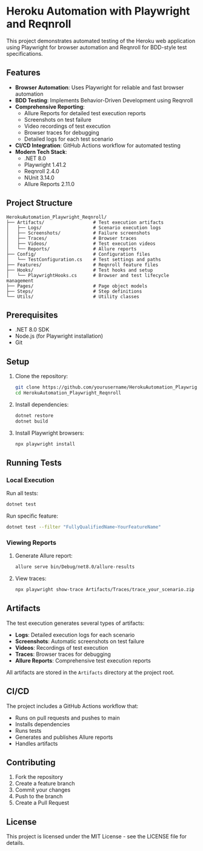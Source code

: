 # Heroku Automation with Playwright and Reqnroll

This project demonstrates automated testing of the Heroku web application using Playwright for browser automation and Reqnroll for BDD-style test specifications.

## Features

- **Browser Automation**: Uses Playwright for reliable and fast browser automation
- **BDD Testing**: Implements Behavior-Driven Development using Reqnroll
- **Comprehensive Reporting**:
  - Allure Reports for detailed test execution reports
  - Screenshots on test failure
  - Video recordings of test execution
  - Browser traces for debugging
  - Detailed logs for each test scenario
- **CI/CD Integration**: GitHub Actions workflow for automated testing
- **Modern Tech Stack**:
  - .NET 8.0
  - Playwright 1.41.2
  - Reqnroll 2.4.0
  - NUnit 3.14.0
  - Allure Reports 2.11.0

## Project Structure

```
HerokuAutomation_Playwright_Reqnroll/
├── Artifacts/                  # Test execution artifacts
│   ├── Logs/                   # Scenario execution logs
│   ├── Screenshots/            # Failure screenshots
│   ├── Traces/                 # Browser traces
│   ├── Videos/                 # Test execution videos
│   └── Reports/                # Allure reports
├── Config/                     # Configuration files
│   └── TestConfiguration.cs    # Test settings and paths
├── Features/                   # Reqnroll feature files
├── Hooks/                      # Test hooks and setup
│   └── PlaywrightHooks.cs      # Browser and test lifecycle management
├── Pages/                      # Page object models
├── Steps/                      # Step definitions
└── Utils/                      # Utility classes
```

## Prerequisites

- .NET 8.0 SDK
- Node.js (for Playwright installation)
- Git

## Setup

1. Clone the repository:
   ```bash
   git clone https://github.com/yourusername/HerokuAutomation_Playwright_Reqnroll.git
   cd HerokuAutomation_Playwright_Reqnroll
   ```

2. Install dependencies:
   ```bash
   dotnet restore
   dotnet build
   ```

3. Install Playwright browsers:
   ```bash
   npx playwright install
   ```

## Running Tests

### Local Execution

Run all tests:
```bash
dotnet test
```

Run specific feature:
```bash
dotnet test --filter "FullyQualifiedName~YourFeatureName"
```

### Viewing Reports

1. Generate Allure report:
   ```bash
   allure serve bin/Debug/net8.0/allure-results
   ```

2. View traces:
   ```bash
   npx playwright show-trace Artifacts/Traces/trace_your_scenario.zip
   ```

## Artifacts

The test execution generates several types of artifacts:

- **Logs**: Detailed execution logs for each scenario
- **Screenshots**: Automatic screenshots on test failure
- **Videos**: Recordings of test execution
- **Traces**: Browser traces for debugging
- **Allure Reports**: Comprehensive test execution reports

All artifacts are stored in the `Artifacts` directory at the project root.

## CI/CD

The project includes a GitHub Actions workflow that:
- Runs on pull requests and pushes to main
- Installs dependencies
- Runs tests
- Generates and publishes Allure reports
- Handles artifacts

## Contributing

1. Fork the repository
2. Create a feature branch
3. Commit your changes
4. Push to the branch
5. Create a Pull Request

## License

This project is licensed under the MIT License - see the LICENSE file for details. 